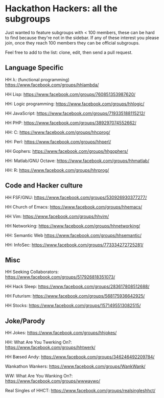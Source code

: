 Hackathon Hackers: all the subgroups
====================================

Just wanted to feature subgroups with < 100 members, these can be hard to find because they're not in the sidebar. If any of these interest you please join, once they reach 100 members they can be official subgroups.

Feel free to add to the list: clone, edit, then send a pull request.

Language Specific
-------------------
HH λ: (functional programming) https://www.facebook.com/groups/hhlambda/

HH Lisp: https://www.facebook.com/groups/760851353987620/

HH: Logic programming: https://www.facebook.com/groups/hhlogic/

HH JavaScript: https://www.facebook.com/groups/719335188115212/

HH PHP: https://www.facebook.com/groups/389297074552662/

HH: C: https://www.facebook.com/groups/hhcprog/

HH: Perl: https://www.facebook.com/groups/hhperl/

HH Gophers: https://www.facebook.com/groups/hhgophers/

HH: Matlab/GNU Octave: https://www.facebook.com/groups/hhmatlab/

HH: R: https://www.facebook.com/groups/hhrprog/

Code and Hacker culture
-----------------------
HH FSF/GNU: https://www.facebook.com/groups/530926930377277/

HH Church of Emacs: https://www.facebook.com/groups/hhemacs/

HH Vim: https://www.facebook.com/groups/hhvim/

HH Networking: https://www.facebook.com/groups/hhnetworking/

HH: Semantic Web <https://www.facebook.com/groups/hhsemantic/>

HH: InfoSec: https://www.facebook.com/groups/773334272725281/

Misc
-----
HH Seeking Collaborators: https://www.facebook.com/groups/517926818351073/

HH Hack Sleep: https://www.facebook.com/groups/283617808512688/

HH Futurism: https://www.facebook.com/groups/568175936642925/

HH Stocks: https://www.facebook.com/groups/1571495513082515/

Joke/Parody
------------
HH Jokes: https://www.facebook.com/groups/hhjokes/

HH: What Are You Twerking On?: https://www.facebook.com/groups/hhtwerk/

HH Bæsed Andy: https://www.facebook.com/groups/346246492209784/

Wankathon Wankers: https://www.facebook.com/groups/WankWank/

WW: What Are You Wanking On?: https://www.facebook.com/groups/wwwaywo/

Real Singles of HHCT: https://www.facebook.com/groups/realsingleshhct/
